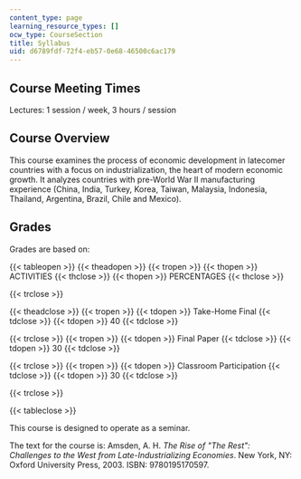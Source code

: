 ```yaml
---
content_type: page
learning_resource_types: []
ocw_type: CourseSection
title: Syllabus
uid: d6789fdf-72f4-eb57-0e68-46500c6ac179
---
```


Course Meeting Times
--------------------

Lectures: 1 session / week, 3 hours / session

Course Overview
---------------

This course examines the process of economic development in latecomer countries with a focus on industrialization, the heart of modern economic growth. It analyzes countries with pre-World War II manufacturing experience (China, India, Turkey, Korea, Taiwan, Malaysia, Indonesia, Thailand, Argentina, Brazil, Chile and Mexico).

Grades
------

Grades are based on:

{{< tableopen >}}
{{< theadopen >}}
{{< tropen >}}
{{< thopen >}}
ACTIVITIES
{{< thclose >}}
{{< thopen >}}
PERCENTAGES
{{< thclose >}}

{{< trclose >}}

{{< theadclose >}}
{{< tropen >}}
{{< tdopen >}}
Take-Home Final
{{< tdclose >}}
{{< tdopen >}}
40
{{< tdclose >}}

{{< trclose >}}
{{< tropen >}}
{{< tdopen >}}
Final Paper
{{< tdclose >}}
{{< tdopen >}}
30
{{< tdclose >}}

{{< trclose >}}
{{< tropen >}}
{{< tdopen >}}
Classroom Participation
{{< tdclose >}}
{{< tdopen >}}
30
{{< tdclose >}}

{{< trclose >}}

{{< tableclose >}}

This course is designed to operate as a seminar.

The text for the course is: Amsden, A. H. _The Rise of "The Rest": Challenges to the West from Late-Industrializing Economies_. New York, NY: Oxford University Press, 2003. ISBN: 9780195170597.